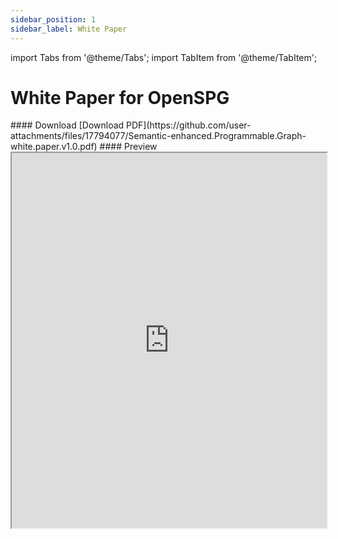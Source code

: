 ```yaml
---
sidebar_position: 1
sidebar_label: White Paper
---
```

import Tabs from '@theme/Tabs';
import TabItem from '@theme/TabItem';

# White Paper for OpenSPG

<Tabs>
  <TabItem value="English" label="English">
    #### Download
    [Download PDF](https://github.com/user-attachments/files/17794077/Semantic-enhanced.Programmable.Graph-white.paper.v1.0.pdf)
    #### Preview
    <iframe 
        src="https://docs.google.com/gview?url=https://github.com/user-attachments/files/17794077/Semantic-enhanced.Programmable.Graph-white.paper.v1.0.pdf&embedded=true"
        style={{backgroundColor: "#f0f0f0"}}
        width="100%"
        height="600"
    />
  </TabItem>
  <TabItem value="中文" label="中文">
    #### Download
    [Download PDF](https://github.com/user-attachments/files/17794079/-.v1.0.pdf)
    #### Preview
    <iframe
        src="https://docs.google.com/gview?url=https://github.com/user-attachments/files/17794079/-.v1.0.pdf&embedded=true"
        style={{backgroundColor: "#f0f0f0"}}
        width="100%"
        height="600"
    />
  </TabItem>
</Tabs>